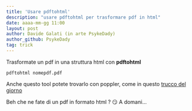 ```yaml
---
title: 'Usare pdftohtml'
description: "usare pdftohtml per trasformare pdf in html"
date: aaaa-mm-gg 11:00
layout: post
author: Davide Galati (in arte PsykeDady)
author_github: PsykeDady
tag: trick
---
```


Trasformate un pdf in una struttura html con **pdftohtml** 

`pdftohtml nomepdf.pdf`

Anche questo tool potete trovarlo con poppler, come in questo [trucco del giorno]()

Beh che ne fate di un pdf in formato html ? 
😏 A domani...


